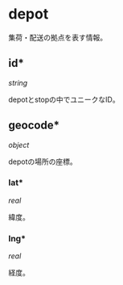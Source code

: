 # depot

集荷・配送の拠点を表す情報。

## id\*

*string*

depotとstopの中でユニークなID。

## geocode\*

*object*

depotの場所の座標。

### lat\*

*real*

緯度。

### lng\*

*real*

経度。
